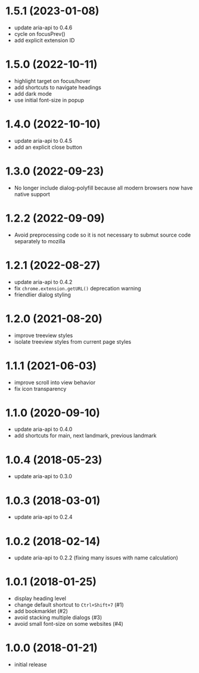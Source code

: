 # 1.5.1 (2023-01-08)

-   update aria-api to 0.4.6
-   cycle on focusPrev()
-   add explicit extension ID


# 1.5.0 (2022-10-11)

-   highlight target on focus/hover
-   add shortcuts to navigate headings
-   add dark mode
-   use initial font-size in popup


# 1.4.0 (2022-10-10)

-   update aria-api to 0.4.5
-   add an explicit close button


# 1.3.0 (2022-09-23)

-   No longer include dialog-polyfill because all modern browsers now have
    native support


# 1.2.2 (2022-09-09)

-   Avoid preprocessing code so it is not necessary to submut source code
    separately to mozilla


# 1.2.1 (2022-08-27)

-   update aria-api to 0.4.2
-   fix `chrome.extension.getURL()` deprecation warning
-   friendlier dialog styling


# 1.2.0 (2021-08-20)

-   improve treeview styles
-   isolate treeview styles from current page styles


# 1.1.1 (2021-06-03)

-   improve scroll into view behavior
-   fix icon transparency


# 1.1.0 (2020-09-10)

-   update aria-api to 0.4.0
-   add shortcuts for main, next landmark, previous landmark


# 1.0.4 (2018-05-23)

-   update aria-api to 0.3.0


# 1.0.3 (2018-03-01)

-   update aria-api to 0.2.4


# 1.0.2 (2018-02-14)

-   update aria-api to 0.2.2 (fixing many issues with name calculation)


# 1.0.1 (2018-01-25)

-   display heading level
-   change default shortcut to `Ctrl+Shift+7` (#1)
-   add bookmarklet (#2)
-   avoid stacking multiple dialogs (#3)
-   avoid small font-size on some websites (#4)


# 1.0.0 (2018-01-21)

-   initial release
